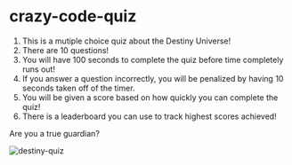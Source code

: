 # crazy-code-quiz
1. This is a mutiple choice quiz about the Destiny Universe!
2. There are 10 questions!
3. You will have 100 seconds to complete the quiz before time completely runs out!
4. If you answer a question incorrectly, you will be penalized by having 10 seconds taken off of the timer. 
5. You will be given a score based on how quickly you can complete the quiz!
6. There is a leaderboard you can use to track highest scores achieved!

Are you a true guardian? 

![destiny-quiz](https://user-images.githubusercontent.com/97865978/213260188-fcb9a1f2-39f8-48cd-a645-ceab864bd419.png)
